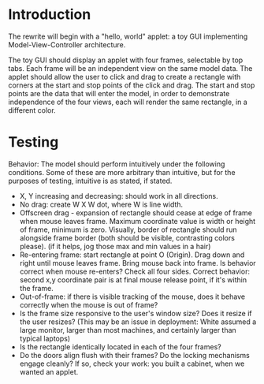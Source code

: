 # Introduction #
The rewrite will begin with a "hello, world" applet: a toy GUI implementing Model-View-Controller architecture.

The toy GUI should display an applet with four frames, selectable by top tabs. Each frame will be an independent view on the same model data. The applet should allow the user to click and drag to create a rectangle with corners at the start and stop points of the click and drag. The start and stop points are the data that will enter the model, in order to demonstrate independence of the four views, each will render the same rectangle, in a different color.


# Testing #

Behavior:
The model should perform intuitively under the following conditions. Some of these are more arbitrary than intuitive, but for the purposes of testing, intuitive is as stated, if stated.

  * X, Y increasing and decreasing: should work in all directions.
  * No drag: create W X W dot, where W is line width.
  * Offscreen drag - expansion of rectangle should cease at edge of frame when mouse leaves frame. Maximum coordinate value is width or height of frame, minimum is zero. Visually, border of rectangle should run alongside frame border (both should be visible, contrasting colors please). (if it helps, jog those max and min values in a hair)
  * Re-entering frame: start rectangle at point O (Origin). Drag down and right until mouse leaves frame. Bring mouse back into frame. Is behavior correct when mouse re-enters? Check all four sides. Correct behavior: second x,y coordinate pair is at final mouse release point, if it's within the frame.
  * Out-of-frame: if there is visible tracking of the mouse, does it behave correctly when the mouse is out of frame?
  * Is the frame size responsive to the user's window size? Does it resize if the user resizes? (This may be an issue in deployment: White assumed a large monitor, larger than most machines, and certainly larger than typical laptops)
  * Is the rectangle identically located in each of the four frames?
  * Do the doors align flush with their frames? Do the locking mechanisms engage cleanly? If so, check your work: you built a cabinet, when we wanted an applet.
